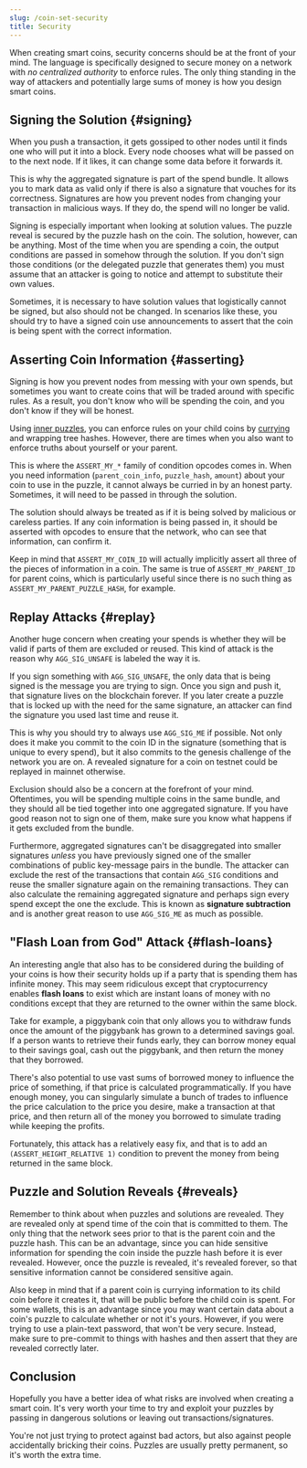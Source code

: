 ```yaml
---
slug: /coin-set-security
title: Security
---
```


When creating smart coins, security concerns should be at the front of your mind. The language is specifically designed to secure money on a network with _no centralized authority_ to enforce rules. The only thing standing in the way of attackers and potentially large sums of money is how you design smart coins.

## Signing the Solution {#signing}

When you push a transaction, it gets gossiped to other nodes until it finds one who will put it into a block. Every node chooses what will be passed on to the next node. If it likes, it can change some data before it forwards it.

This is why the aggregated signature is part of the spend bundle. It allows you to mark data as valid only if there is also a signature that vouches for its correctness. Signatures are how you prevent nodes from changing your transaction in malicious ways. If they do, the spend will no longer be valid.

Signing is especially important when looking at solution values. The puzzle reveal is secured by the puzzle hash on the coin. The solution, however, can be anything. Most of the time when you are spending a coin, the output conditions are passed in somehow through the solution. If you don't sign those conditions (or the delegated puzzle that generates them) you must assume that an attacker is going to notice and attempt to substitute their own values.

Sometimes, it is necessary to have solution values that logistically cannot be signed, but also should not be changed. In scenarios like these, you should try to have a signed coin use announcements to assert that the coin is being spent with the correct information.

## Asserting Coin Information {#asserting}

Signing is how you prevent nodes from messing with your own spends, but sometimes you want to create coins that will be traded around with specific rules. As a result, you don't know who will be spending the coin, and you don't know if they will be honest.

Using [inner puzzles](https://devs.chia.net/guides/chialisp-inner-puzzles), you can enforce rules on your child coins by [currying](https://devs.chia.net/guides/chialisp-currying) and wrapping tree hashes. However, there are times when you also want to enforce truths about yourself or your parent.

This is where the `ASSERT_MY_*` family of condition opcodes comes in. When you need information (`parent_coin_info`, `puzzle_hash`, `amount`) about your coin to use in the puzzle, it cannot always be curried in by an honest party. Sometimes, it will need to be passed in through the solution.

The solution should always be treated as if it is being solved by malicious or careless parties. If any coin information is being passed in, it should be asserted with opcodes to ensure that the network, who can see that information, can confirm it.

Keep in mind that `ASSERT_MY_COIN_ID` will actually implicitly assert all three of the pieces of information in a coin. The same is true of `ASSERT_MY_PARENT_ID` for parent coins, which is particularly useful since there is no such thing as `ASSERT_MY_PARENT_PUZZLE_HASH`, for example.

## Replay Attacks {#replay}

Another huge concern when creating your spends is whether they will be valid if parts of them are excluded or reused. This kind of attack is the reason why `AGG_SIG_UNSAFE` is labeled the way it is.

If you sign something with `AGG_SIG_UNSAFE`, the only data that is being signed is the message you are trying to sign. Once you sign and push it, that signature lives on the blockchain forever. If you later create a puzzle that is locked up with the need for the same signature, an attacker can find the signature you used last time and reuse it.

This is why you should try to always use `AGG_SIG_ME` if possible. Not only does it make you commit to the coin ID in the signature (something that is unique to every spend), but it also commits to the genesis challenge of the network you are on. A revealed signature for a coin on testnet could be replayed in mainnet otherwise.

Exclusion should also be a concern at the forefront of your mind. Oftentimes, you will be spending multiple coins in the same bundle, and they should all be tied together into one aggregated signature. If you have good reason not to sign one of them, make sure you know what happens if it gets excluded from the bundle.

Furthermore, aggregated signatures can't be disaggregated into smaller signatures _unless_ you have previously signed one of the smaller combinations of public key-message pairs in the bundle. The attacker can exclude the rest of the transactions that contain `AGG_SIG` conditions and reuse the smaller signature again on the remaining transactions. They can also calculate the remaining aggregated signature and perhaps sign every spend except the one the exclude. This is known as **signature subtraction** and is another great reason to use `AGG_SIG_ME` as much as possible.

## "Flash Loan from God" Attack {#flash-loans}

An interesting angle that also has to be considered during the building of your coins is how their security holds up if a party that is spending them has infinite money. This may seem ridiculous except that cryptocurrency enables **flash loans** to exist which are instant loans of money with no conditions except that they are returned to the owner within the same block.

Take for example, a piggybank coin that only allows you to withdraw funds once the amount of the piggybank has grown to a determined savings goal. If a person wants to retrieve their funds early, they can borrow money equal to their savings goal, cash out the piggybank, and then return the money that they borrowed.

There's also potential to use vast sums of borrowed money to influence the price of something, if that price is calculated programmatically. If you have enough money, you can singularly simulate a bunch of trades to influence the price calculation to the price you desire, make a transaction at that price, and then return all of the money you borrowed to simulate trading while keeping the profits.

Fortunately, this attack has a relatively easy fix, and that is to add an `(ASSERT_HEIGHT_RELATIVE 1)` condition to prevent the money from being returned in the same block.

## Puzzle and Solution Reveals {#reveals}

Remember to think about when puzzles and solutions are revealed. They are revealed only at spend time of the coin that is committed to them. The only thing that the network sees prior to that is the parent coin and the puzzle hash. This can be an advantage, since you can hide sensitive information for spending the coin inside the puzzle hash before it is ever revealed. However, once the puzzle is revealed, it's revealed forever, so that sensitive information cannot be considered sensitive again.

Also keep in mind that if a parent coin is currying information to its child coin before it creates it, that will be public before the child coin is spent. For some wallets, this is an advantage since you may want certain data about a coin's puzzle to calculate whether or not it's yours. However, if you were trying to use a plain-text password, that won't be very secure.
Instead, make sure to pre-commit to things with hashes and then assert that they are revealed correctly later.

## Conclusion

Hopefully you have a better idea of what risks are involved when creating a smart coin. It's very worth your time to try and exploit your puzzles by passing in dangerous solutions or leaving out transactions/signatures.

You're not just trying to protect against bad actors, but also against people accidentally bricking their coins. Puzzles are usually pretty permanent, so it's worth the extra time.
